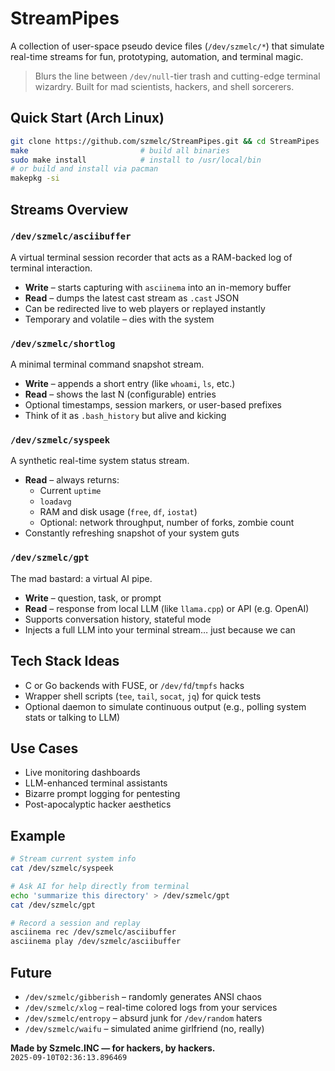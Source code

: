 # StreamPipes

A collection of user-space pseudo device files (`/dev/szmelc/*`) that simulate real-time streams for fun, prototyping, automation, and terminal magic.

> Blurs the line between `/dev/null`-tier trash and cutting-edge terminal wizardry. Built for mad scientists, hackers, and shell sorcerers.

## Quick Start (Arch Linux)

```sh
git clone https://github.com/szmelc/StreamPipes.git && cd StreamPipes
make                         # build all binaries
sudo make install            # install to /usr/local/bin
# or build and install via pacman
makepkg -si
```

## Streams Overview

### `/dev/szmelc/asciibuffer`
A virtual terminal session recorder that acts as a RAM-backed log of terminal interaction.

- **Write** – starts capturing with `asciinema` into an in-memory buffer
- **Read** – dumps the latest cast stream as `.cast` JSON
- Can be redirected live to web players or replayed instantly
- Temporary and volatile – dies with the system

### `/dev/szmelc/shortlog`
A minimal terminal command snapshot stream.

- **Write** – appends a short entry (like `whoami`, `ls`, etc.)
- **Read** – shows the last N (configurable) entries
- Optional timestamps, session markers, or user-based prefixes
- Think of it as `.bash_history` but alive and kicking

### `/dev/szmelc/syspeek`
A synthetic real-time system status stream.

- **Read** – always returns:
  - Current `uptime`
  - `loadavg`
  - RAM and disk usage (`free`, `df`, `iostat`)
  - Optional: network throughput, number of forks, zombie count
- Constantly refreshing snapshot of your system guts

### `/dev/szmelc/gpt`
The mad bastard: a virtual AI pipe.

- **Write** – question, task, or prompt
- **Read** – response from local LLM (like `llama.cpp`) or API (e.g. OpenAI)
- Supports conversation history, stateful mode
- Injects a full LLM into your terminal stream… just because we can

## Tech Stack Ideas

- C or Go backends with FUSE, or `/dev/fd`/`tmpfs` hacks
- Wrapper shell scripts (`tee`, `tail`, `socat`, `jq`) for quick tests
- Optional daemon to simulate continuous output (e.g., polling system stats or talking to LLM)

## Use Cases

- Live monitoring dashboards
- LLM-enhanced terminal assistants
- Bizarre prompt logging for pentesting
- Post-apocalyptic hacker aesthetics

## Example

```sh
# Stream current system info
cat /dev/szmelc/syspeek

# Ask AI for help directly from terminal
echo 'summarize this directory' > /dev/szmelc/gpt
cat /dev/szmelc/gpt

# Record a session and replay
asciinema rec /dev/szmelc/asciibuffer
asciinema play /dev/szmelc/asciibuffer
```

## Future

- `/dev/szmelc/gibberish` – randomly generates ANSI chaos
- `/dev/szmelc/xlog` – real-time colored logs from your services
- `/dev/szmelc/entropy` – absurd junk for `/dev/random` haters
- `/dev/szmelc/waifu` – simulated anime girlfriend (no, really)

**Made by Szmelc.INC — for hackers, by hackers.**  
`2025-09-10T02:36:13.896469`
